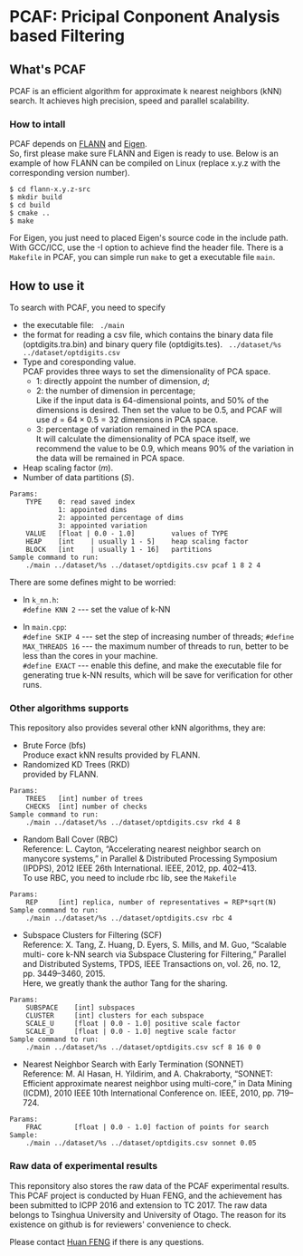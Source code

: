 # PCAF: Pricipal Conponent Analysis based Filtering

## What's PCAF
PCAF is an efficient algorithm for approximate k nearest neighbors (kNN) search.
It achieves high precision, speed and parallel scalability.

### How to intall
PCAF depends on [FLANN](http://www.cs.ubc.ca/research/flann/) and [Eigen](http://eigen.tuxfamily.org/dox/GettingStarted.html).  
So, first please make sure FLANN and Eigen is ready to use.
Below is an example of how FLANN can be compiled on Linux (replace x.y.z with the corresponding version number).

	$ cd flann-x.y.z-src
	$ mkdir build
	$ cd build
	$ cmake ..
	$ make
For Eigen, you just need to placed Eigen's source code in the include path.
With GCC/ICC, use the -I option to achieve find the header file.
There is a ```Makefile``` in PCAF, you can simple run ```make``` to get a executable file ```main```.

## How to use it

To search with PCAF, you need to specify 

* the executable file: ``` ./main```
* the format for reading a csv file, which contains the binary data file (optdigits.tra.bin) and binary query file (optdigits.tes). ``` ../dataset/%s ../dataset/optdigits.csv```
* Type and coresponding value.  
PCAF provides three ways to set the dimensionality of PCA space.
	* 1: directly appoint the number of dimension, $d$;
	* 2: the number of dimension in percentage;  
	Like if the input data is 64-dimensional points, and 50% of the dimensions is desired.
	Then set the value to be 0.5, and PCAF will use $d=64\times 0.5=32$ dimensions in PCA space.
	* 3: percentage of variation remained in the PCA space.  
	It will calculate the dimensionality of PCA space itself, we recommend the value to be 0.9, which means 90% of the variation in the data will be remained in PCA space.  
* Heap scaling factor ($m$).
* Number of data partitions ($S$).  

```
Params:
	TYPE	0: read saved index
			1: appointed dims
			2: appointed percentage of dims
			3: appointed variation
	VALUE	[float | 0.0 - 1.0] 		values of TYPE
	HEAP	[int 	| usually 1 - 5] 	heap scaling factor
	BLOCK	[int 	| usually 1 - 16] 	partitions
Sample command to run:
	./main ../dataset/%s ../dataset/optdigits.csv pcaf 1 8 2 4
```

There are some defines might to be worried:  
* In ```k_nn.h```:  
```#define KNN 2``` --- set the value of k-NN
	
* In ```main.cpp```:  
```#define SKIP 4``` --- set the step of increasing number of threads;  ```#define MAX_THREADS 16``` --- the maximum number of threads to run, better to be less than the cores in your machine.  
```#define EXACT``` --- enable this define, and make the executable file for generating true k-NN results, which will be save for verification for other runs.

### Other algorithms supports
 
This repository also provides several other kNN algorithms, they are:

* Brute Force (bfs)  
Produce exact kNN results provided by FLANN.
* Randomized KD Trees (RKD)  
provided by FLANN.  

```
Params:  
	TREES	[int] number of trees
	CHECKS	[int] number of checks
Sample command to run:
	./main ../dataset/%s ../dataset/optdigits.csv rkd 4 8
```
* Random Ball Cover (RBC)  
Reference: L. Cayton, “Accelerating nearest neighbor search on manycore systems,” in Parallel & Distributed Processing Symposium (IPDPS), 2012 IEEE 26th International. IEEE, 2012, pp. 402–413.  
To use RBC, you need to include rbc lib, see the ```Makefile```

```
Params:  
	REP		[int] replica, number of representatives = REP*sqrt(N)
Sample command to run:
	./main ../dataset/%s ../dataset/optdigits.csv rbc 4
```
* Subspace Clusters for Filtering (SCF)  
Reference: X. Tang, Z. Huang, D. Eyers, S. Mills, and M. Guo, “Scalable multi- core k-NN search via Subspace Clustering for Filtering,” Parallel and Distributed Systems, TPDS, IEEE Transactions on, vol. 26, no. 12, pp. 3449–3460, 2015.  
Here, we greatly thank the author Tang for the sharing.  

```
Params:  
	SUBSPACE	[int] subspaces
	CLUSTER		[int] clusters for each subspace
	SCALE_U		[float | 0.0 - 1.0] positive scale factor
	SCALE_D		[float | 0.0 - 1.0] negtive scale factor
Sample command to run:
	./main ../dataset/%s ../dataset/optdigits.csv scf 8 16 0 0
```
* Nearest Neighbor Search with Early Termination (SONNET)  
Reference: M. Al Hasan, H. Yildirim, and A. Chakraborty, “SONNET: Efficient approximate nearest neighbor using multi-core,” in Data Mining (ICDM), 2010 IEEE 10th International Conference on. IEEE, 2010, pp. 719–724.

```
Params:
	FRAC		[float | 0.0 - 1.0] faction of points for search
Sample:
	./main ../dataset/%s ../dataset/optdigits.csv sonnet 0.05
```

### Raw data of experimental results
This reponsitory also stores the raw data of the PCAF experimental results. 
This PCAF project is conducted by Huan FENG, and the achievement has been submitted to ICPP 2016 and extension to TC 2017. 
The raw data belongs to Tsinghua University and University of Otago. The reason for its existence on github is for reviewers' convenience to check.

Please contact [Huan FENG](mailto:fenghuan517@gmail.com) if there is any questions.